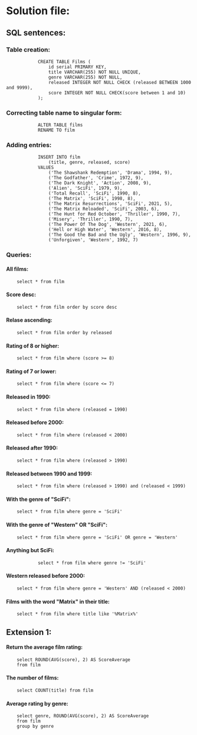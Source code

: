 # Solution file:

## SQL sentences:

### Table creation:

				CREATE TABLE Films (
					id serial PRIMARY KEY,
					title VARCHAR(255) NOT NULL UNIQUE,
					genre VARCHAR(255) NOT NULL,
					released INTEGER NOT NULL CHECK (released BETWEEN 1000 and 9999),
					score INTEGER NOT NULL CHECK(score between 1 and 10)	
				);

### Correcting table name to singular form:

				ALTER TABLE films
				RENAME TO film			

### Adding entries:
				INSERT INTO film
					(title, genre, released, score)
				VALUES
					('The Shawshank Redemption', 'Drama', 1994, 9),
					('The Godfather', 'Crime', 1972, 9),
					('The Dark Knight', 'Action', 2008, 9),
					('Alien', 'SciFi', 1979, 9),
					('Total Recall', 'SciFi', 1990, 8),
					('The Matrix', 'SciFi', 1998, 8),
					('The Matrix Resurrections', 'SciFi', 2021, 5),
					('The Matrix Reloaded', 'SciFi', 2003, 6),
					('The Hunt for Red October', 'Thriller', 1990, 7),
					('Misery', 'Thriller', 1990, 7),
					('The Power Of The Dog', 'Western', 2021, 6),
					('Hell or High Water', 'Western', 2016, 8),
					('The Good the Bad and the Ugly', 'Western', 1996, 9),
					('Unforgiven', 'Western', 1992, 7)

### Queries:
#### All films:
		select * from film
#### Score desc:
		select * from film order by score desc

#### Relase ascending:
		select * from film order by released
#### Rating of 8 or higher:
		select * from film where (score >= 8)
#### Rating of 7 or lower:
		select * from film where (score <= 7)
#### Released in 1990:
		select * from film where (released = 1990)
#### Released before 2000:
		select * from film where (released < 2000)
#### Released after 1990:
		select * from film where (released > 1990)
#### Released between 1990 and 1999:
		select * from film where (released > 1990) and (released < 1999)
#### With the genre of "SciFi":
		select * from film where genre = 'SciFi'
#### With the genre of "Western" OR "SciFi":
		select * from film where genre = 'SciFi' OR genre = 'Western'
#### Anything but SciFi:
				select * from film where genre != 'SciFi'
#### Western released before 2000:
		select * from film where genre = 'Western' AND (released < 2000)
#### Films with the word "Matrix" in their title:
		select * from film where title like '%Matrix%'

## Extension 1:

#### Return the average film rating:
		select ROUND(AVG(score), 2) AS ScoreAverage
		from film
#### The number of films:
		select COUNT(title) from film

#### Average rating by genre:

		select genre, ROUND(AVG(score), 2) AS ScoreAverage
		from film
		group by genre

